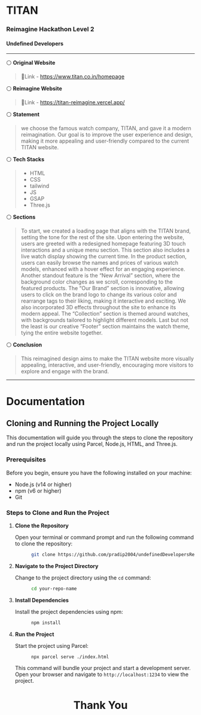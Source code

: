 # TITAN
### Reimagine Hackathon Level 2
#### Undefined Developers
---

⚪ **Original Website**
> 🔗Link - https://www.titan.co.in/homepage


⚪ **Reimagine Website**
> 🔗Link - https://titan-reimagine.vercel.app/

⚪ **Statement**
> we choose the famous watch company, TITAN, and gave it a modern reimagination. Our goal is to improve the user experience and design, making it more appealing and user-friendly compared to the current TITAN website.

⚪ **Tech Stacks**
> * HTML 
> * CSS
> * tailwind
> * JS
> * GSAP
> * Three.js

⚪ **Sections**
> To start, we created a loading page that aligns with the TITAN brand, setting the tone for the rest of the site. Upon entering the website, users are greeted with a redesigned homepage featuring 3D touch interactions and a unique menu section. This section also includes a live watch display showing the current time.
In the product section, users can easily browse the names and prices of various watch models, enhanced with a hover effect for an engaging experience. Another standout feature is the “New Arrival” section, where the background color changes as we scroll, corresponding to the featured products.
The “Our Brand” section is innovative, allowing users to click on the brand logo to change its various color and rearrange tags to their liking, making it interactive and exciting. We also incorporated 3D effects throughout the site to enhance its modern appeal.
The “Collection” section is themed around watches, with backgrounds tailored to highlight different models. Last but not the least is our creative “Footer” section maintains the watch theme, tying the entire website together.

⚪ **Conclusion**
> This reimagined design aims to make the TITAN website more visually appealing, interactive, and user-friendly, encouraging more visitors to explore and engage with the brand.

---

# Documentation

## Cloning and Running the Project Locally

This documentation will guide you through the steps to clone the repository and run the project locally using Parcel, Node.js, HTML, and Three.js.

### Prerequisites

Before you begin, ensure you have the following installed on your machine:

* Node.js (v14 or higher)
* npm (v6 or higher)
* Git

### Steps to Clone and Run the Project

1. <b>Clone the Repository</b>
      
      Open your terminal or command prompt and run the following command to clone the repository:
      
      ```bash
            git clone https://github.com/pradip2004/undefinedDevelopersReimagineRound2.git
      ```
2. <b>Navigate to the Project Directory</b>  

      Change to the project directory using the `cd` command:

      ```bash
            cd your-repo-name
      ```
3. <b>Install Dependencies</b>  

      Install the project dependencies using npm:

      ```bash
            npm install
      ```

3. <b>Run the Project</b>  

      Start the project using Parcel:
      ```bash
            npx parcel serve ./index.html
      ```
      This command will bundle your project and start a development server. Open your browser and navigate to `http://localhost:1234` to view the project.



# <center> Thank You </center>
